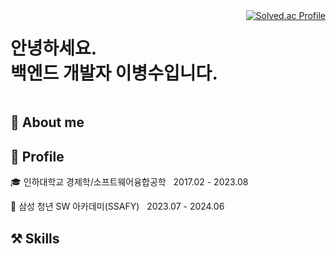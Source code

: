 <div style="display: flex; justify-content: space-between; align-items: flex-start;">
  <div>
    <h1>안녕하세요.<br>
    백엔드 개발자 이병수입니다.</h1>
  </div>
  <div>
    <a href="https://solved.ac/lbsoo1021/">
      <img src="http://mazassumnida.wtf/api/v2/generate_badge?boj=lbsoo1021" alt="Solved.ac Profile">
    </a>
  </div>
</div>

## 💫 About me


## 🔎 Profile
🎓 인하대학교 경제학/소프트웨어융합공학 &nbsp; 2017.02 - 2023.08

📖 삼성 청년 SW 아카데미(SSAFY) &nbsp; 2023.07 - 2024.06

## ⚒️ Skills



<!--
**diarlee/diarlee** is a ✨ _special_ ✨ repository because its `README.md` (this file) appears on your GitHub profile.

Here are some ideas to get you started:

- 🔭 I’m currently working on ...
- 🌱 I’m currently learning ...
- 👯 I’m looking to collaborate on ...
- 🤔 I’m looking for help with ...
- 💬 Ask me about ...
- 📫 How to reach me: ...
- 😄 Pronouns: ...
- ⚡ Fun fact: ...
-->
